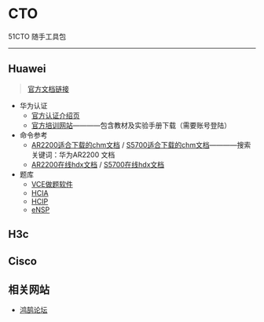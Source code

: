 # CTO
51CTO 随手工具包

---
## Huawei
> [官方文档链接](https://support.huawei.com/enterprise/zh/doc/index.html)
- 华为认证
    - [官方认证介绍页](https://e.huawei.com/cn/talent/#/admin/certifi?navType=authNavKey)
    - [官方培训网站](https://ilearningx.huawei.com/portal/)————包含教材及实验手册下载（需要账号登陆）
- 命令参考
    - [AR2200适合下载的chm文档](https://support.huawei.com/enterprise/zh/routers/ar2220-ac-pid-250823405) / [S5700适合下载的chm文档](https://support.huawei.com/enterprise/zh/doc/EDOC1100126575)————搜索关键词：华为AR2200 文档
    - [AR2200在线hdx文档](https://support.huawei.com/enterprise/zh/routers/ar2220-ac-pid-250823405) / [S5700在线hdx文档](https://support.huawei.com/hedex/hdx.do?docid=EDOC1100126532&lang=zh&idPath=24030814|21782164|21782167|22318564|6691579)
- 题库
    - [VCE做题软件](https://www.lanzous.com/iao1lef)
    - [HCIA](https://www.lanzous.com/iao1l6h)
    - [HCIP](https://www.lanzous.com/iao1l4f)
    - [eNSP](https://www.aliyundrive.com/s/c5Y75TNtwFx)

## H3c

## Cisco

## 相关网站
- [鸿鹄论坛](https://bbs.hh010.com/)
